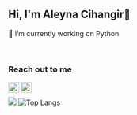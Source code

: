 ## Hi, I'm Aleyna Cihangir👋

🔭 I’m currently working on Python 

<br />

### Reach out to me 

[<img width="22" src="https://unpkg.com/simple-icons@v6/icons/gmail.svg" align="left" />][gmail] 
[<img width="22" src="https://unpkg.com/simple-icons@v6/icons/linkedin.svg" align="left" />][linkedin]

[linkedin]: https://www.linkedin.com/in/aleynacihangir
[gmail]: aleynaacihangir@gmail.com
<br />

![](https://github-readme-stats.vercel.app/api?username=aleyna-cihangir&show_icons=true&theme=radical)
![Top Langs](https://github-readme-stats.vercel.app/api/top-langs/?username=aleyna-cihangir)
